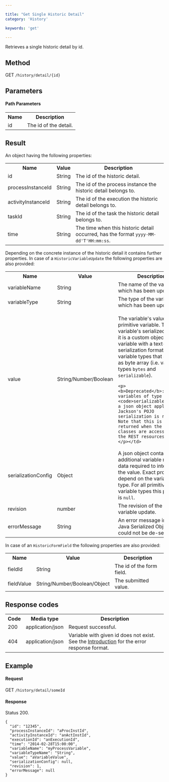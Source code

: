 ```yaml
---

title: "Get Single Historic Detail"
category: 'History'

keywords: 'get'

---
```



Retrieves a single historic detail by id.


Method
------

GET `/history/detail/{id}`


Parameters
----------

#### Path Parameters

<table class="table table-striped">
  <tr>
    <th>Name</th>
    <th>Description</th>
  </tr>
  <tr>
    <td>id</td>
    <td>The id of the detail.</td>
  </tr>
</table>


Result
------

An object having the following properties:

<table class="table table-striped">
  <tr>
    <th>Name</th>
    <th>Value</th>
    <th>Description</th>
  </tr>
  <tr>
    <td>id</td>
    <td>String</td>
    <td>The id of the historic detail.</td>
  </tr>
  <tr>
    <td>processInstanceId</td>
    <td>String</td>
    <td>The id of the process instance the historic detail belongs to.</td>
  </tr>
  <tr>
    <td>activityInstanceId</td>
    <td>String</td>
    <td>The id of the execution the historic detail belongs to.</td>
  </tr>
  <tr>
    <td>taskId</td>
    <td>String</td>
    <td>The id of the task the historic detail belongs to.</td>
  </tr>
  <tr>
    <td>time</td>
    <td>String</td>
    <td>The time when this historic detail occurred, has the format <code>yyyy-MM-dd'T'HH:mm:ss</code>.</td>
  </tr>
</table>

Depending on the concrete instance of the historic detail it contains further properties. In case of a <code>HistoricVariableUpdate</code> the following properties are also provided:

<table class="table table-striped">
  <tr>
    <th>Name</th>
    <th>Value</th>
    <th>Description</th>
  </tr>
  <tr>
    <td>variableName</td>
    <td>String</td>
    <td>The name of the variable which has been updated.</td>
  </tr>
  <tr>
    <td>variableType</td>
    <td>String</td>
    <td>The type of the variable which has been updated.</td>
  </tr>
  <tr>
    <td>value</td>
    <td>String/Number/Boolean</td>
    <td><p>The variable's value if it is a primitive variable. The variable's serialized value if it is a custom object variable with a text-based serialization format. <code>null</code> for variable types that serialize as byte array (i.e. variable types <code>bytes</code> and <code>serializable</code>).</p>
    <!-- TODO: ref variable docs here -->
    
    <p>
    <b>Deprecated</b>: For variables of type <code>serializable</code>, a json object applying Jackson's POJO
    serialization is returned. Note that this is only returned when the involved classes are accessible to the REST resources.
    </p></td>
  </tr>
  <tr>
    <td>serializationConfig</td>
    <td>Object</td>
    <td>A json object containing additional variable meta-data required to interpret the value. Exact properties depend on the variable type. For all primitive variable types this property is <code>null</code>.
    <!-- TODO: ref variable docs here -->
    </td>
  </tr>
  <tr>
    <td>revision</td>
    <td>number</td>
    <td>The revision of the historic variable update.</td>
  </tr>
  <tr>
    <td>errorMessage</td>
    <td>String</td>
    <td>An error message in case a Java Serialized Object could not be de-serialized.</td>
  </tr>
</table>

In case of an <code>HistoricFormField</code> the following properties are also provided:

<table class="table table-striped">
  <tr>
    <th>Name</th>
    <th>Value</th>
    <th>Description</th>
  </tr>
  <tr>
    <td>fieldId</td>
    <td>String</td>
    <td>The id of the form field.</td>
  </tr>
  <tr>
    <td>fieldValue</td>
    <td>String/Number/Boolean/Object</td>
    <td>The submitted value.</td>
  </tr>
</table>

Response codes
--------------

<table class="table table-striped">
  <tr>
    <th>Code</th>
    <th>Media type</th>
    <th>Description</th>
  </tr>
  <tr>
    <td>200</td>
    <td>application/json</td>
    <td>Request successful.</td>
  </tr>
  <tr>
    <td>404</td>
    <td>application/json</td>
    <td>Variable with given id does not exist. See the <a href="ref:#overview-introduction">Introduction</a> for the error response format.</td>
  </tr>
</table>

Example
-------

#### Request

GET `/history/detail/someId`
  
#### Response

Status 200.

    {
      "id": "12345",
      "processInstanceId": "aProcInstId",
      "activityInstanceId": "anActInstId",
      "executionId": "anExecutionId",
      "time": "2014-02-28T15:00:00",
      "variableName": "myProcessVariable",
      "variableTypeName": "String",
      "value": "aVariableValue",
      "serializationConfig": null,
      "revision": 1,
      "errorMessage": null
    }
